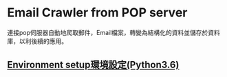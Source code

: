 # Email Crawler from POP server
連接pop伺服器自動地爬取郵件，Email檔案，轉變為結構化的資料並儲存於資料庫，以利後續的應用。

## <ins>Environment setup環境設定(Python3.6)<ins>
